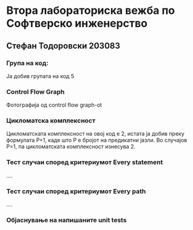 # Втора лабораториска вежба по Софтверско инженерство

## Стефан Тодоровски 203083

### Група на код:
Ја добив групата на код 5

### Control Flow Graph
Фотографија од control flow graph-ot

### Цикломатска комплексност
Цикломатската комплексност на овој код е 2, истата ја добив преку формулата P+1, каде што P е бројот на предикатни јазли. Во случајoв P=1, па цикломатската комплексност изнесува 2.

### Тест случаи според критериумот Every statement
....

### Тест случаи според критериумот Every path
....

### Објаснување на напишаните unit tests

